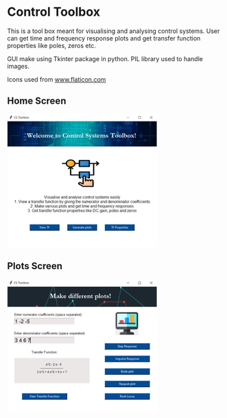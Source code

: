 # Control Toolbox
This is a tool box meant for visualising and analysing control systems.
User can get time and frequency response plots and get transfer function properties like poles, zeros etc.

GUI make using Tkinter package in python. PIL library used to handle images.

Icons used from www.flaticon.com 

## Home Screen

![](Images/Main.JPG)

## Plots Screen

![](Images/Plots.JPG)